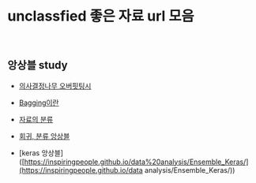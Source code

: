 #  unclassfied 좋은 자료 url 모음

<br>

## 앙상블 study

* [의사결정나무 오버핏팅시](https://www.youtube.com/watch?v=nZB37IBCiSA)
* [Bagging이란](http://euriion.com/?p=412193)
* [자료의 분류](https://m.blog.naver.com/PostView.nhn?blogId=dairum_enc&logNo=221409597367&proxyReferer=https%3A%2F%2Fwww.google.com%2F)

* [회귀, 분류 앙상블]([https://kmrho1103.tistory.com/entry/%EC%A0%9C4%EC%9E%A5-%EC%95%99%EC%83%81%EB%B8%94-%EB%AA%A8%ED%98%95](https://kmrho1103.tistory.com/entry/제4장-앙상블-모형))
* [keras 앙상블]([https://inspiringpeople.github.io/data%20analysis/Ensemble_Keras/](https://inspiringpeople.github.io/data analysis/Ensemble_Keras/))